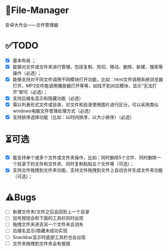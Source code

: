 # 📁File-Manager
安卓大作业——文件管理器

# ✅TODO
- [x] 基本布局 ；
- [x] 能够对文件或文件夹进行管理。包括复制、剪切、移动、删除、新建、搜索等操作（必选）；
- [x] 能够支持对不同文件调用不同模块打开功能，比如：html文件调用系统浏览器打开，MP3文件能调用播放器打开等等，如找不到对应模块，显示“无法打开”即可（必选）；
- [x] 支持后缀名显示和隐藏功能（必选）
- [x] 需以列表形式文件或目录，对文件和目录使用图片进行区分，可以采用类似windows电脑文件管理处理方式（必选）
- [x] 支持排序选择功能（比如：以时间排序、以大小排序）（必选）

# ⏳可选
- [x] 能支持单个或多个文件或文件夹操作，比如：同时删除5个文件、同时删除一个目录下的文件和文件夹、同时复制粘贴五个文件等（可选）；
- [x] 支持文件拖拽到文件夹功能，支持文件拖拽到文件上自动合并生成文件夹功能（可选）；

# ⚠️Bugs
- [ ] 新建文件夹/文件之后会回到上一个目录
- [ ] 加号按钮会和下面的工具栏同时出现
- [ ] 拖拽文件夹进去另一个文件夹会消失
- [ ] 后缀名显示/隐藏未成功实现
- [ ] Snackbar显示时底部工具栏也会出现
- [ ] 文件夹拖拽到文件夹会有报错
